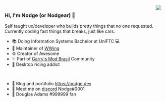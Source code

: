 <img align="right" src="https://github-readme-stats.vercel.app/api/top-langs/?username=nodgear">

### Hi, I'm Nodge (or Nodgear) 👋

Self taught ux/developer who builds pretty things that no one requested.<br>
Currently coding fast things that breaks, just like cars.

- 📚 Doing Information Systems Bachelor at UniFTC 💻<br>
- 🔨 Maintainer of [WWing](https://github.com/jonseppanen/wwing)<br>
- ⚙️ Creator of Awesome<br>
- ✨ Part of [Garry's Mod Brasil](https://discord.com/invite/ug5JPH) Community<br>
- 🎨 Desktop ricing addict<br>
<br>

- 📰 Blog and portifolio https://nodge.dev<br>
- 💬 Meet me on [discord](http://discord.com/users/175314117924487168) Nodge#0001<br>
- 🖖 Douglas Adams #999999 fan
